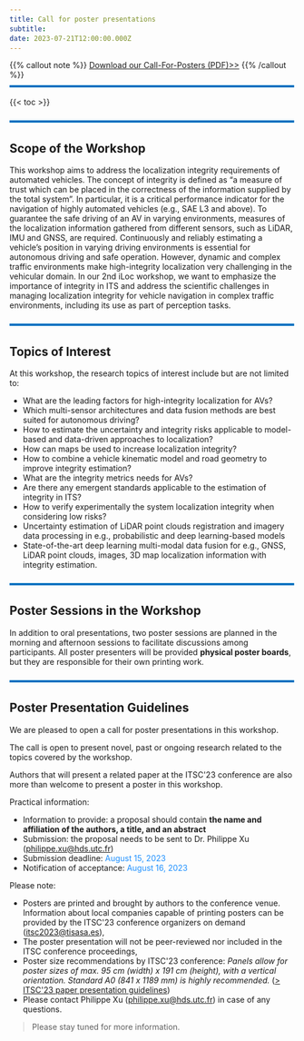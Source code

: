 ```yaml
---
title: Call for poster presentations
subtitle: 
date: 2023-07-21T12:00:00.000Z
---
```

{{% callout note %}} [Download our Call-For-Posters (PDF)>>](https://iloc-2023.netlify.app/uploads/iLoc2023-call_for_poster.pdf) {{% /callout %}}
![](line.png)

{{< toc >}}

![](line.png)
## Scope of the Workshop

This workshop aims to address the localization integrity requirements of automated vehicles. The concept of integrity is defined as “a measure of trust which can be placed in the correctness of the information supplied by the total system”. In particular, it is a critical performance indicator for the navigation of highly automated vehicles (e.g., SAE L3 and above). To guarantee the safe driving of an AV in varying environments, measures of the localization information gathered from different sensors, such as LiDAR, IMU and GNSS, are required. Continuously and reliably estimating a vehicle’s position in varying driving environments is essential for autonomous driving and safe operation. However, dynamic and complex traffic environments make high-integrity localization very challenging in the vehicular domain. In our 2nd iLoc workshop, we want to emphasize the importance of integrity in ITS and address the scientific challenges in managing localization integrity for vehicle navigation in complex traffic environments, including its use as part of perception tasks.

![](line.png)
## Topics of Interest

At this workshop, the research topics of interest include but are not limited to:

* What are the leading factors for high-integrity localization for AVs?
* Which multi-sensor architectures and data fusion methods are best suited for autonomous driving?
* How to estimate the uncertainty and integrity risks applicable to model-based and data-driven approaches to localization?
* How can maps be used to increase localization integrity?
* How to combine a vehicle kinematic model and road geometry to improve integrity estimation?
* What are the integrity metrics needs for AVs?
* Are there any emergent standards applicable to the estimation of integrity in ITS?
* How to verify experimentally the system localization integrity when considering low risks?
* Uncertainty estimation of LiDAR point clouds registration and imagery data processing in e.g., probabilistic and deep learning-based models
* State-of-the-art deep learning multi-modal data fusion for e.g., GNSS, LiDAR point clouds, images, 3D map localization information with integrity estimation.

![](line.png)
## Poster Sessions in the Workshop

In addition to oral presentations, two poster sessions are planned in the morning and afternoon sessions to facilitate discussions among participants. All poster presenters will be provided **physical poster boards**, but they are responsible for their own printing work. 


![](line.png)

## Poster Presentation Guidelines
We are pleased to open a call for poster presentations in this workshop.

The call is open to present novel, past or ongoing research related to the topics covered by the workshop.

Authors that will present a related paper at the ITSC'23 conference are also more than welcome to present a poster in this workshop.

Practical information:
* Information to provide: a proposal should contain **the name and affiliation of the authors, a title, and an abstract**
* Submission: the proposal needs to be sent to Dr. Philippe Xu (philippe.xu@hds.utc.fr)
* Submission deadline: <span style="color: DodgerBlue;">August 15, 2023</span>
* Notification of acceptance: <span style="color: DodgerBlue;">August 16, 2023</span>

Please note:
* Posters are printed and brought by authors to the conference venue. Information about local companies capable of printing posters can be provided by the ITSC'23 conference organizers on demand (itsc2023@tisasa.es),
* The poster presentation will not be peer-reviewed nor included in the ITSC conference proceedings,
* Poster size recommendations by ITSC'23 conference: _Panels allow for poster sizes of max. 95 cm (width) x 191 cm (height), with a vertical orientation. Standard A0 (841 x 1189 mm) is highly recommended._ ([> ITSC'23 paper presentation guidelines](https://2023.ieee-itsc.org/paper-presentation/))
* Please contact Philippe Xu (philippe.xu@hds.utc.fr) in case of any questions.


> Please stay tuned for more information.
